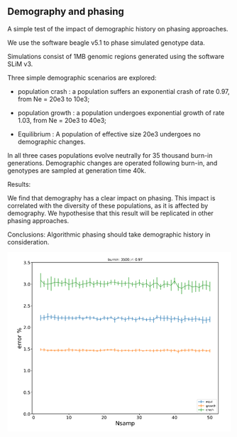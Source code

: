 ## Demography and phasing

A simple test of the impact of demographic history on phasing approaches.

We use the software beagle v5.1 to phase simulated genotype data.

Simulations consist of 1MB genomic regions generated using the software SLiM v3.

Three simple demographic scenarios are explored:

- population crash : a population suffers an exponential crash of rate 0.97, from Ne = 20e3 to 10e3;

- population growth : a population undergoes exponential growth of rate 1.03, from Ne = 20e3 to 40e3;

- Equilibrium : A population of effective size 20e3 undergoes no demographic changes.


In all three cases populations evolve neutrally for 35 thousand burn-in generations. Demographic changes are operated following burn-in, and genotypes are sampled at generation time 40k. 

Results:

We find that demography has a clear impact on phasing. This impact is correlated with the diversity of these populations, as it is affected by demography. We hypothesise that this result will be replicated in other phasing approaches. 


Conclusions: Algorithmic phasing should take demographic history in consideration. 

![image](beagle_accuracy_comp.png)